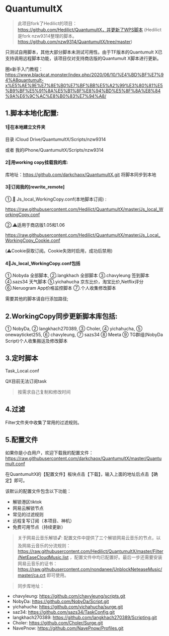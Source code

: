 # QuantumultX

>此项目fork了Hedilict的项目：https://github.com/Hedilict/QuantumultX，并更新了WPS脚本
(Hedilict是fork nzw9314整理的脚本。https://github.com/nzw9314/QuantumultX/tree/master)

只测试自用脚本，其他大部分脚本未测试可用性。由于TF版本的Quantumult X已支持调用远程脚本功能，该项目仅对支持商店版的Quantumult X脚本进行更新。

圈x新手入门教程：https://www.blackcat.monster/index.php/2020/06/10/%E4%BD%BF%E7%94%A8quantumult-x%E5%AE%9E%E7%8E%B0%E7%BF%BB%E5%A2%99%E3%80%81%E5%B9%BF%E5%91%8A%E5%B1%8F%E8%94%BD%E5%8F%8A%E8%84%9A%E6%9C%AC%E8%B0%83%E7%94%A8/



## 1.脚本本地化配置:

#### 1⃣️在本地建立文件夹
目录 iCloud Drive/QuantumultX/Scripts/nzw9314

或者 我的iPhone/QuantumultX/Scripts/nzw9314

#### 2⃣️用working copy挂载我的库:
库地址：https://github.com/darkchaox/QuantumultX.git
将脚本同步到本地


#### 3⃣️订阅我的[rewrite_remote]
①.🎉 Js_local_WorkingCopy.conf(本地脚本订阅) : 

https://raw.githubusercontent.com/Hedilict/QuantumultX/master/Js_local_WorkingCopy.conf

②.⚠️适用于商店版1.05和1.06

https://raw.githubusercontent.com/Hedilict/QuantumultX/master/Js_Local_WorkingCopy_Cookie.conf

(⚠️Cookie获取订阅。Cookie失效时启用，成功后禁用)

#### 4⃣️Js_local_WorkingCopy.conf包括

①.Nobyda 全部脚本,
②.langkhach 全部脚本
③.chavyleung 签到脚本
④.sazs34 天气脚本
⑤.yichahucha 京东比价，淘宝比价,Netflix评分
⑥.Neruogram App价格监控脚本
⑦.个人收集修改脚本

需要其他的脚本请自行添加路径;

## 2.WorkingCopy同步更新脚本库包括:


① NobyDa,
② langkhach270389,
③ Choler,
④ yichahucha,
⑤ onewayticket255,
⑥ chavyleung,
⑦ sazs34
⑧ Meeta
⑨ TG群组(NobyDa Script)个人收集搬运及修改脚本

## 3.定时脚本

Task_Local.conf

QX目前无法订阅task

> 按需求自己复制和修改时间

## 4.过滤

Filter文件夹中收集了常用的过滤规则。

## 5.配置文件

如果你是小白用户，欢迎下载我的配置文件：https://raw.githubusercontent.com/darkchaox/QuantumultX/master/Quantumult.conf

在QuantumultX的【配置文件】板块点击【下载】，输入上面的地址后点击【确定】即可。

该默认的配置文件包含以下功能：
+ 解锁港区tiktok
+ 网易云解锁节点
+ 常见的过滤规则
+ 远程复写订阅（本项目、神机）
+ 免费可用节点（持续更新）

>关于网易云音乐解锁🔓:
>配置文件中提供了三个解锁网易云音乐的节点，以及网易云音乐的分流规则：https://raw.githubusercontent.com/Hedilict/QuantumultX/master/Filter/NetEaseCloudMusic.list ，配置文件中均已配置好。最后一步还需要安装网易云音乐的证书：https://raw.githubusercontent.com/nondanee/UnblockNeteaseMusic/master/ca.crt 即可使用。




>同步库地址：

+ chavyleung: https://github.com/chavyleung/scripts.git
+ NobyDa: https://github.com/NobyDa/Script.git
+ yichahucha: https://github.com/yichahucha/surge.git
+ saz34: https://github.com/sazs34/TaskConfig.git
+ langkhach270389: https://github.com/langkhach270389/Scripting.git
+ Choler: https://github.com/Choler/Surge.git
+ NavePnow: https://github.com/NavePnow/Profiles.git